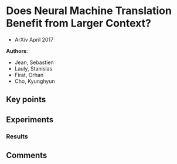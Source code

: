 # Does Neural Machine Translation Benefit from Larger Context?
* ArXiv April 2017

**Authors**:
* Jean, Sebastien
* Lauly, Stanislas
* Firat, Orhan
* Cho, Kyunghyun

## Key points

## Experiments


### Results

## Comments
